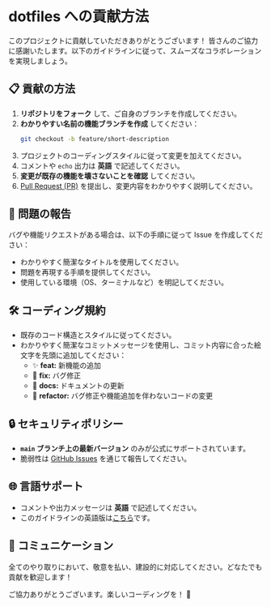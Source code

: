 # dotfiles への貢献方法

このプロジェクトに貢献していただきありがとうございます！ 皆さんのご協力に感謝いたします。以下のガイドラインに従って、スムーズなコラボレーションを実現しましょう。

## 📋 貢献の方法

1. **リポジトリをフォーク** して、ご自身のブランチを作成してください。
2. **わかりやすい名前の機能ブランチを作成** してください：
   ```bash
   git checkout -b feature/short-description
   ```
3. プロジェクトのコーディングスタイルに従って変更を加えてください。
4. コメントや `echo` 出力は **英語** で記述してください。
5. **変更が既存の機能を壊さないことを確認** してください。
6. [Pull Request (PR)](https://github.com/irichu/dotfiles/pulls) を提出し、変更内容をわかりやすく説明してください。

## 🐛 問題の報告

バグや機能リクエストがある場合は、以下の手順に従って Issue を作成してください：
- わかりやすく簡潔なタイトルを使用してください。
- 問題を再現する手順を提供してください。
- 使用している環境（OS、ターミナルなど）を明記してください。

## 🛠️ コーディング規約

- 既存のコード構造とスタイルに従ってください。
- わかりやすく簡潔なコミットメッセージを使用し、コミット内容に合った絵文字を先頭に追加してください：
  - ✨ **feat:** 新機能の追加
  - 🐛 **fix:** バグ修正
  - 📝 **docs:** ドキュメントの更新
  - 🔨 **refactor:** バグ修正や機能追加を伴わないコードの変更

## 🔒 セキュリティポリシー

- **`main` ブランチ上の最新バージョン** のみが公式にサポートされています。
- 脆弱性は [GitHub Issues](https://github.com/irichu/dotfiles/issues) を通じて報告してください。

## 🌐 言語サポート

- コメントや出力メッセージは **英語** で記述してください。
- このガイドラインの英語版は[こちら](CONTRIBUTING.md)です。

## 💬 コミュニケーション

全てのやり取りにおいて、敬意を払い、建設的に対応してください。どなたでも貢献を歓迎します！

ご協力ありがとうございます。楽しいコーディングを！ 🚀
